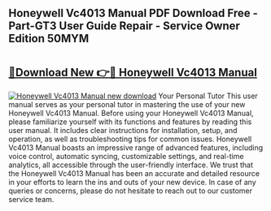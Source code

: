 ## Honeywell Vc4013 Manual PDF Download Free - Part-GT3 User Guide Repair - Service Owner Edition 50MYM

# <h2><a href="http://cf25463.oget.top/?id=Honeywell+Vc4013+Manual">🔗Download New 👉🔴 Honeywell Vc4013 Manual</a></h2>

[![Honeywell Vc4013 Manual new download](https://i.imgur.com/5g1atiW.png)](http://cf25463.oget.top/?id=Honeywell+Vc4013+Manual)
Your Personal Tutor This user manual serves as your personal tutor in mastering the use of your new Honeywell Vc4013 Manual. Before using your Honeywell Vc4013 Manual, please familiarize yourself with its functions and features by reading this user manual. It includes clear instructions for installation, setup, and operation, as well as troubleshooting tips for common issues. Honeywell Vc4013 Manual boasts an impressive range of advanced features, including voice control, automatic syncing, customizable settings, and real-time analytics, all accessible through the user-friendly interface. We trust that the Honeywell Vc4013 Manual has been an accurate and detailed resource in your efforts to learn the ins and outs of your new device. In case of any queries or concerns, please do not hesitate to reach out to our customer service team.
